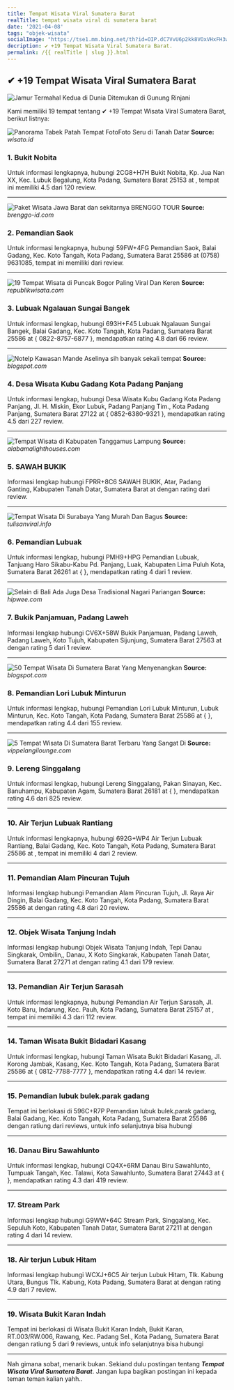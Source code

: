 ```yaml
---
title: Tempat Wisata Viral Sumatera Barat
realTitle: tempat wisata viral di sumatera barat
date: '2021-04-08'
tags: "objek-wisata"
socialImage: "https://tse1.mm.bing.net/th?id=OIP.dC7VvU6p2kk8VOxVHxFH3wHaE9&amp;pid=15.1"
decription: ✔ +19 Tempat Wisata Viral Sumatera Barat.
permalink: /{{ realTitle | slug }}.html
---
```


## ✔ +19 Tempat Wisata Viral Sumatera Barat

![Jamur Termahal Kedua di Dunia Ditemukan di Gunung Rinjani ](https://lombokita.com/wp-content/uploads/2018/02/jamur-morel-gunung-rinjani.jpg)



Kami memiliki 19 tempat tentang ✔ +19 Tempat Wisata Viral Sumatera Barat, berikut listnya:



![Panorama Tabek Patah Tempat FotoFoto Seru di Tanah Datar ](https://tse4.mm.bing.net/th?id=OIP.RwM3yrgy2GOLstWsA7T_5wHaFj&amp;pid=15.1)
**Source:** _wisato.id_


### 1. Bukit Nobita



Untuk informasi lengkapnya, hubungi 2CG8+H7H Bukit Nobita, Kp. Jua Nan XX, Kec. Lubuk Begalung, Kota Padang, Sumatera Barat 25153 at , tempat ini memiliki 4.5 dari 120 review.

---


![Paket Wisata Jawa Barat dan sekitarnya  BRENGGO TOUR](https://tse2.mm.bing.net/th?id=OIP.8-akx613s4H38JN1OXOs8AHaEL&amp;pid=15.1)
**Source:** _brenggo-id.com_


### 2. Pemandian Saok



Untuk informasi lengkapnya, hubungi 59FW+4FG Pemandian Saok, Balai Gadang, Kec. Koto Tangah, Kota Padang, Sumatera Barat 25586 at (0758) 9631085, tempat ini memiliki  dari  review.

---


![19 Tempat Wisata di Puncak Bogor Paling Viral Dan Keren](https://tse3.mm.bing.net/th?id=OIP.SuTIWATMeSdX8bHxB3SCHAHaE7&amp;pid=15.1)
**Source:** _republikwisata.com_


### 3. Lubuak Ngalauan Sungai Bangek



Untuk informasi lengkap, hubungi 693H+F45 Lubuak Ngalauan Sungai Bangek, Balai Gadang, Kec. Koto Tangah, Kota Padang, Sumatera Barat 25586 at { 0822-8757-6877 }, mendapatkan rating 4.8 dari 66 review.

---


![Notelp Kawasan Mande  Aselinya sih banyak sekali tempat ](https://tse4.mm.bing.net/th?id=OIP.kcVscmUNxAMGVzpyt5VL1AHaEK&amp;pid=15.1)
**Source:** _blogspot.com_


### 4. Desa Wisata Kubu Gadang Kota Padang Panjang



Untuk informasi lengkap, hubungi Desa Wisata Kubu Gadang Kota Padang Panjang, Jl. H. Miskin, Ekor Lubuk, Padang Panjang Tim., Kota Padang Panjang, Sumatera Barat 27122 at { 0852-6380-9321 }, mendapatkan rating 4.5 dari 227 review.

---


![Tempat Wisata di Kabupaten Tanggamus Lampung](https://tse4.mm.bing.net/th?id=OIP.-2Ffp0xUVTZpU2KkvG8mewHaHa&amp;pid=15.1)
**Source:** _alabamalighthouses.com_


### 5. SAWAH BUKIK



Informasi lengkap hubungi FPRR+8C6 SAWAH BUKIK, Atar, Padang Ganting, Kabupaten Tanah Datar, Sumatera Barat at  dengan rating  dari  review.

---


![Tempat Wisata Di Surabaya Yang Murah Dan Bagus ](https://tse1.mm.bing.net/th?id=OIP.iFC4tXyog35y57Bb1oqdVwHaD4&amp;pid=15.1)
**Source:** _tulisanviral.info_


### 6. Pemandian Lubuak



Untuk informasi lengkap, hubungi PMH9+HPG Pemandian Lubuak, Tanjuang Haro Sikabu-Kabu Pd. Panjang, Luak, Kabupaten Lima Puluh Kota, Sumatera Barat 26261 at {  }, mendapatkan rating 4 dari 1 review.

---


![Selain di Bali Ada Juga Desa Tradisional Nagari Pariangan ](https://tse1.mm.bing.net/th?id=OIP.DJp0k82dhOb5SiUgb0me1gHaEK&amp;pid=15.1)
**Source:** _hipwee.com_


### 7. Bukik Panjamuan, Padang Laweh



Informasi lengkap hubungi CV6X+58W Bukik Panjamuan, Padang Laweh, Padang Laweh, Koto Tujuh, Kabupaten Sijunjung, Sumatera Barat 27563 at  dengan rating 5 dari 1 review.

---


![50 Tempat Wisata Di Sumatera Barat Yang Menyenangkan](https://tse4.mm.bing.net/th?id=OIP.TkEL41q5coqbDPMG88gQ2AHaE-&amp;pid=15.1)
**Source:** _blogspot.com_


### 8. Pemandian Lori Lubuk Minturun



Untuk informasi lengkap, hubungi Pemandian Lori Lubuk Minturun, Lubuk Minturun, Kec. Koto Tangah, Kota Padang, Sumatera Barat 25586 at {  }, mendapatkan rating 4.4 dari 155 review.

---


![5 Tempat Wisata Di Sumatera Barat Terbaru Yang Sangat Di ](https://tse1.mm.bing.net/th?id=OIP.gCLOf7I3SqtRPDWIJBY86AHaE9&amp;pid=15.1)
**Source:** _vippelangilounge.com_


### 9. Lereng Singgalang



Untuk informasi lengkap, hubungi Lereng Singgalang, Pakan Sinayan, Kec. Banuhampu, Kabupaten Agam, Sumatera Barat 26181 at {  }, mendapatkan rating 4.6 dari 825 review.

---


### 10. Air Terjun Lubuak Rantiang



Untuk informasi lengkapnya, hubungi 692G+WP4 Air Terjun Lubuak Rantiang, Balai Gadang, Kec. Koto Tangah, Kota Padang, Sumatera Barat 25586 at , tempat ini memiliki 4 dari 2 review.

---


### 11. Pemandian Alam Pincuran Tujuh



Informasi lengkap hubungi Pemandian Alam Pincuran Tujuh, Jl. Raya Air Dingin, Balai Gadang, Kec. Koto Tangah, Kota Padang, Sumatera Barat 25586 at  dengan rating 4.8 dari 20 review.

---


### 12. Objek Wisata Tanjung Indah



Informasi lengkap hubungi Objek Wisata Tanjung Indah, Tepi Danau Singkarak, Ombilin,, Danau, X Koto Singkarak, Kabupaten Tanah Datar, Sumatera Barat 27271 at  dengan rating 4.1 dari 179 review.

---


### 13. Pemandian Air Terjun Sarasah



Untuk informasi lengkapnya, hubungi Pemandian Air Terjun Sarasah, Jl. Koto Baru, Indarung, Kec. Pauh, Kota Padang, Sumatera Barat 25157 at , tempat ini memiliki 4.3 dari 112 review.

---


### 14. Taman Wisata Bukit Bidadari Kasang



Untuk informasi lengkap, hubungi Taman Wisata Bukit Bidadari Kasang, Jl. Korong Jambak, Kasang, Kec. Koto Tangah, Kota Padang, Sumatera Barat 25586 at { 0812-7788-7777 }, mendapatkan rating 4.4 dari 14 review.

---


### 15. Pemandian lubuk bulek.parak gadang



Tempat ini berlokasi di 596C+R7P Pemandian lubuk bulek.parak gadang, Balai Gadang, Kec. Koto Tangah, Kota Padang, Sumatera Barat 25586 dengan ratiung  dari  reviews, untuk info selanjutnya bisa hubungi 

---


### 16. Danau Biru Sawahlunto



Untuk informasi lengkap, hubungi CQ4X+6RM Danau Biru Sawahlunto, Tumpuak Tangah, Kec. Talawi, Kota Sawahlunto, Sumatera Barat 27443 at {  }, mendapatkan rating 4.3 dari 419 review.

---


### 17. Stream Park



Informasi lengkap hubungi G9WW+64C Stream Park, Singgalang, Kec. Sepuluh Koto, Kabupaten Tanah Datar, Sumatera Barat 27211 at  dengan rating 4 dari 14 review.

---


### 18. Air terjun Lubuk Hitam



Informasi lengkap hubungi WCXJ+6C5 Air terjun Lubuk Hitam, Tlk. Kabung Utara, Bungus Tlk. Kabung, Kota Padang, Sumatera Barat at  dengan rating 4.9 dari 7 review.

---


### 19. Wisata Bukit Karan Indah



Tempat ini berlokasi di Wisata Bukit Karan Indah, Bukit Karan, RT.003/RW.006, Rawang, Kec. Padang Sel., Kota Padang, Sumatera Barat dengan ratiung 5 dari 9 reviews, untuk info selanjutnya bisa hubungi 

---









Nah gimana sobat, menarik bukan. Sekiand dulu postingan tentang ***Tempat Wisata Viral Sumatera Barat***. Jangan lupa bagikan postingan ini kepada teman teman kalian yahh..
